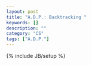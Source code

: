 ```yaml
---
layout: post
title: "A.D.P.: Backtracking "
keywords: []
description: ""
category: "CS"
tags: ["A.D.P."]
---
```

{% include JB/setup %}
